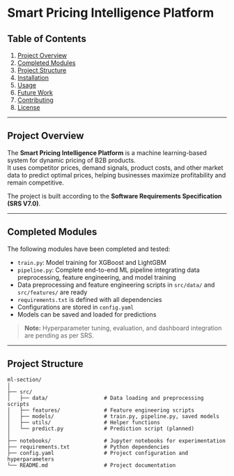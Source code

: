# Smart Pricing Intelligence Platform

## Table of Contents
1. [Project Overview](#project-overview)
2. [Completed Modules](#completed-modules)
3. [Project Structure](#project-structure)
4. [Installation](#installation)
5. [Usage](#usage)
6. [Future Work](#future-work)
7. [Contributing](#contributing)
8. [License](#license)

---

## Project Overview
The **Smart Pricing Intelligence Platform** is a machine learning-based system for dynamic pricing of B2B products.  
It uses competitor prices, demand signals, product costs, and other market data to predict optimal prices, helping businesses maximize profitability and remain competitive.

The project is built according to the **Software Requirements Specification (SRS V7.0)**.

---

## Completed Modules
The following modules have been completed and tested:

- `train.py`: Model training for XGBoost and LightGBM  
- `pipeline.py`: Complete end-to-end ML pipeline integrating data preprocessing, feature engineering, and model training  
- Data preprocessing and feature engineering scripts in `src/data/` and `src/features/` are ready  
- `requirements.txt` is defined with all dependencies  
- Configurations are stored in `config.yaml`  
- Models can be saved and loaded for predictions  

> **Note:** Hyperparameter tuning, evaluation, and dashboard integration are pending as per SRS.

---

## Project Structure

```plaintext
ml-section/
│
├── src/
│   ├── data/                  # Data loading and preprocessing scripts
│   ├── features/              # Feature engineering scripts
│   ├── models/                # train.py, pipeline.py, saved models
│   ├── utils/                 # Helper functions
│   └── predict.py             # Prediction script (planned)
│
├── notebooks/                 # Jupyter notebooks for experimentation
├── requirements.txt           # Python dependencies
├── config.yaml                # Project configuration and hyperparameters
└── README.md                  # Project documentation
